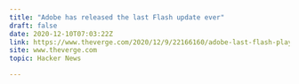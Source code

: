 ```yaml
---
title: "Adobe has released the last Flash update ever"
draft: false
date: 2020-12-10T07:03:22Z
link: https://www.theverge.com/2020/12/9/22166160/adobe-last-flash-player-update-support-ending-december?utm_medium=RSS&utm_source=hune
site: www.theverge.com
topic: Hacker News  

---
```

